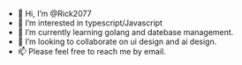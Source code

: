 - 👋 Hi, I’m @Rick2077
- 👀 I’m interested in typescript/Javascript
- 🌱 I’m currently learning golang and datebase management.
- 💞️ I’m looking to collaborate on ui design and ai design.
- 📫 Please feel free to reach me by email.

<!---
Rick2077/Rick2077 is a ✨ special ✨ repository because its `README.md` (this file) appears on your GitHub profile.
You can click the Preview link to take a look at your changes.
--->
